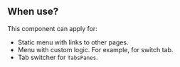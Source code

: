## When use?

This component can apply for:

- Static menu with links to other pages.
- Menu with custom logic. For example, for switch tab.
- Tab switcher for `TabsPanes`.
